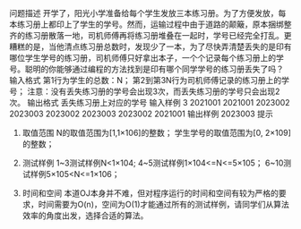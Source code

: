 问题描述
开学了，阳光小学准备给每个学生发放三本练习册。为了方便发放，每本练习册上都印上了学生的学号。然而，运输过程中由于道路的颠簸，原本捆绑整齐的练习册散落一地，司机师傅再将练习册堆叠在一起时，学号已经完全打乱。更糟糕的是，当他清点练习册总数时，发现少了一本，为了尽快弄清楚丢失的是印有哪位学生学号的练习册，司机师傅只好拿出本子，一个个记录每个练习册上的学号。聪明的你能够通过编程的方法找到是印有哪个同学学号的练习册丢失了吗？
输入格式
第1行为学生的总数：N；
第2到第3N行为司机师傅记录的练习册上的学号；
注意：没有丢失练习册的学号会出现3次，而丢失练习册的学号只会出现2次。
输出格式
丢失练习册上对应的学号
输入样例
3
2021001
2021001
2023002
2023003
2023002
2023003
2023002
2021001
输出样例
2023003
提示
1. 取值范围
N的取值范围为[1,1×106]的整数；
学生学号的取值范围为[0, 2×109]的整数；
 
2. 测试样例
1~3测试样例N<1×104;
4~5测试样例1×104<=N<=5×105；
6~10测试样例5×105<N<=1×106；
 
3. 时间和空间
本道OJ本身并不难，但对程序运行的时间和空间有较为严格的要求，时间需要为O(n)，空间为O(1)才能通过所有的测试样例，请同学们从算法效率的角度出发，选择合适的算法。
